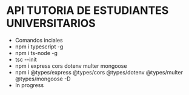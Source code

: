 # API TUTORIA DE ESTUDIANTES UNIVERSITARIOS

- Comandos inciales
- npm i typescript -g
- npm i ts-node -g
- tsc --init
- npm i express cors dotenv multer mongoose
- npm i @types/express @types/cors @types/dotenv @types/multer @types/mongoose -D
- In progress
